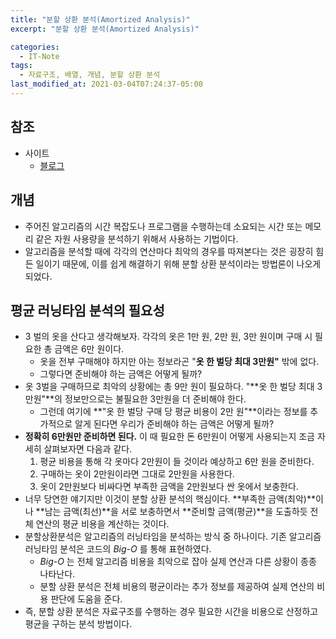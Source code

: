 ```yaml
---
title: "분할 상환 분석(Amortized Analysis)"
excerpt: "분할 상환 분석(Amortized Analysis)"

categories:
  - IT-Note
tags:
  - 자료구조, 배열, 개념, 분할 상환 분석
last_modified_at: 2021-03-04T07:24:37-05:00
---
```


## 참조
- 사이트
    - [블로그](https://hcn1519.github.io/articles/2017-05/amortized_analysis)


## 개념

- 주어진 알고리즘의 시간 복잡도나 프로그램을 수행하는데 소요되는 시간 또는 메모리 같은 자원 사용량을 분석하기 위해서 사용하는 기법이다.
- 알고리즘을 분석할 때에 각각의 연산마다 최악의 경우를 따져본다는 것은 굉장히 힘든 일이기 때문에, 이를 쉽게 해결하기 위해 분할 상환 분석이라는 방법론이 나오게 되었다.

## 평균 러닝타임 분석의 필요성

- 3 벌의 옷을 산다고 생각해보자. 각각의 옷은 1만 원, 2만 원, 3만 원이며 구매 시 필요한 총 금액은 6만 원이다.
    - 옷을 전부 구매해야 하지만 아는 정보라곤 "**옷 한 벌당 최대 3만원"** 밖에 없다.
    - 그렇다면 준비해야 하는 금액은 어떻게 될까?
- 옷 3벌을 구매하므로 최악의 상황에는 총 9만 원이 필요하다. "**옷 한 벌당 최대 3만원"**의 정보만으로는 불필요한 3만원을 더 준비해야 한다.
    - 그런데 여기에 **"옷 한 벌당 구매 당 평균 비용이 2만 원"**이라는 정보를 추가적으로 알게 된다면 우리가 준비해야 하는 금액은 어떻게 될까?
- **정확히 6만원만 준비하면 된다.** 이 때 필요한 돈 6만원이 어떻게 사용되는지 조금 자세히 살펴보자면 다음과 같다.
    1. 평균 비용을 통해 각 옷마다 2만원이 들 것이라 예상하고 6만 원을 준비한다.
    2. 구매하는 옷이 2만원이라면 그대로 2만원을 사용한다.
    3. 옷이 2만원보다 비싸다면 부족한 금액을 2만원보다 싼 옷에서 보충한다.
- 너무 당연한 얘기지만 이것이 분할 상환 분석의 핵심이다. **부족한 금액(최악)**이나 **남는 금액(최선)**을 서로 보충하면서 **준비할 금액(평균)**을 도출하듯 전체 연산의 평균 비용을 계산하는 것이다.
- 분할상환분석은 알고리즘의 러닝타임을 분석하는 방식 중 하나이다. 기존 알고리즘 러닝타임 분석은 코드의 *Big-O* 를 통해 표현하였다.
    - *Big-O* 는 전체 알고리즘 비용을 최악으로 잡아 실제 연산과 다른 상황이 종종 나타난다.
    - 분할 상환 분석은 전체 비용의 평균이라는 추가 정보를 제공하여 실제 연산의 비용 판단에 도움을 준다.
- 즉, 분할 상환 분석은 자료구조를 수행하는 경우 필요한 시간을 비용으로 산정하고 평균을 구하는 분석 방법이다.